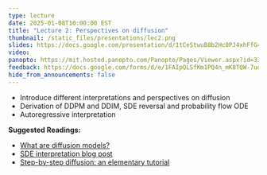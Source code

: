 ```yaml
---
type: lecture
date: 2025-01-08T10:00:00 EST
title: "Lecture 2: Perspectives on diffusion"
thumbnail: /static_files/presentations/lec2.png
slides: https://docs.google.com/presentation/d/1tCeStwuB8b2Hc0PJ4xhFfG45Eym_cwzJm1t7DcvbuBM
video:
panopto: https://mit.hosted.panopto.com/Panopto/Pages/Viewer.aspx?id=333575ca-8e16-4289-9d4f-b24f012ed8e4
feedback: https://docs.google.com/forms/d/e/1FAIpQLSfKm1PQ4n_mK8TQW-7uoRtDMiE4XGSQG7Vxg4Sv5MuMQfcSMw/viewform?usp=sf_link
hide_from_announcements: false
---
```

 * Introduce different interpretations and perspectives on diffusion
 * Derivation of DDPM and DDIM, SDE reversal and probability flow ODE
 * Autoregressive interpretation

**Suggested Readings:**
- [What are diffusion models?](https://lilianweng.github.io/posts/2021-07-11-diffusion-models/)
- [SDE interpretation blog post](https://yang-song.net/blog/2021/score/)
- [Step-by-step diffusion: an elementary tutorial](https://arxiv.org/pdf/2406.08929)
